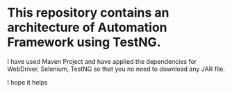 # This repository contains an architecture of Automation Framework using TestNG.
I have used Maven Project and have applied the dependencies for WebDriver, Selenium, TestNG so that you no need to download any JAR file. 

I hope it helps 
